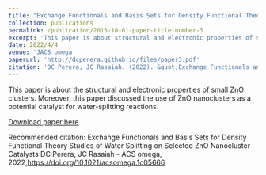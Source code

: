 ```yaml
---
title: "Exchange Functionals and Basis Sets for Density Functional Theory Studies of Water Splitting on Selected ZnO Nanocluster Catalysts"
collection: publications
permalink: /publication/2015-10-01-paper-title-number-3
excerpt: 'This paper is about structural and electronic properties of small ZnO clusters. Moreover, this paper discussed the use of ZnO nanoclusters as a potential catalyst for water-splitting reactions.'
date: 2022/4/4
venue: 'JACS omega'
paperurl: 'http://dcperera.github.io/files/paper3.pdf'
citation: 'DC Perera, JC Rasaiah. (2022). &quot;Exchange Functionals and Basis Sets for Density Functional Theory Studies of Water Splitting on Selected ZnO Nanocluster Catalysts.&quot; <i>ACS omega</i>. 1(3).'
---
```

This paper is about the structural and electronic properties of small ZnO clusters. Moreover, this paper discussed the use of ZnO nanoclusters as a potential catalyst for water-splitting reactions.

[Download paper here](https://doi.org/10.1021/acsomega.1c05666)

Recommended citation: Exchange Functionals and Basis Sets for Density Functional Theory Studies of Water Splitting on Selected ZnO Nanocluster Catalysts
DC Perera, JC Rasaiah - ACS omega, 2022,https://doi.org/10.1021/acsomega.1c05666
